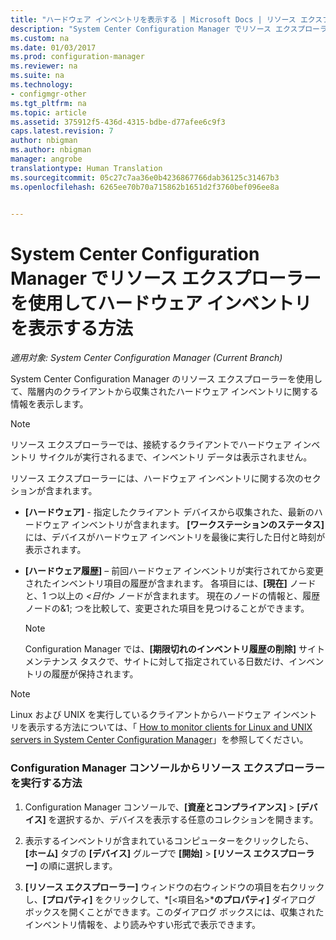 ```yaml
---
title: "ハードウェア インベントリを表示する | Microsoft Docs | リソース エクスプローラー"
description: "System Center Configuration Manager でリソース エクスプローラーを使用してハードウェア インベントリを表示します。"
ms.custom: na
ms.date: 01/03/2017
ms.prod: configuration-manager
ms.reviewer: na
ms.suite: na
ms.technology:
- configmgr-other
ms.tgt_pltfrm: na
ms.topic: article
ms.assetid: 375912f5-436d-4315-bdbe-d77afee6c9f3
caps.latest.revision: 7
author: nbigman
ms.author: nbigman
manager: angrobe
translationtype: Human Translation
ms.sourcegitcommit: 05c27c7aa36e0b4236867766dab36125c31467b3
ms.openlocfilehash: 6265ee70b70a715862b1651d2f3760bef096ee8a


---
```

# <a name="how-to-use-resource-explorer-to-view-hardware-inventory-in-system-center-configuration-manager"></a>System Center Configuration Manager でリソース エクスプローラーを使用してハードウェア インベントリを表示する方法

*適用対象: System Center Configuration Manager (Current Branch)*

System Center Configuration Manager のリソース エクスプローラーを使用して、階層内のクライアントから収集されたハードウェア インベントリに関する情報を表示します。  

> [!NOTE]  
>  リソース エクスプローラーでは、接続するクライアントでハードウェア インベントリ サイクルが実行されるまで、インベントリ データは表示されません。  

 リソース エクスプローラーには、ハードウェア インベントリに関する次のセクションが含まれます。  

-   **[ハードウェア]** - 指定したクライアント デバイスから収集された、最新のハードウェア インベントリが含まれます。  **[ワークステーションのステータス]** には、デバイスがハードウェア インベントリを最後に実行した日付と時刻が表示されます。  

-   **[ハードウェア履歴]** – 前回ハードウェア インベントリが実行されてから変更されたインベントリ項目の履歴が含まれます。 各項目には、**[現在]** ノードと、1 つ以上の *<日付\>* ノードが含まれます。 現在のノードの情報と、履歴ノードの&1; つを比較して、変更された項目を見つけることができます。  

    > [!NOTE]  
    >  Configuration Manager では、**[期限切れのインベントリ履歴の削除]** サイト メンテナンス タスクで、サイトに対して指定されている日数だけ、インベントリの履歴が保持されます。  

> [!NOTE]  
>  Linux および UNIX を実行しているクライアントからハードウェア インベントリを表示する方法については、「 [How to monitor clients for Linux and UNIX servers in System Center Configuration Manager](../../../../core/clients/manage/monitor-clients-for-linux-and-unix-servers.md)」を参照してください。  

### <a name="how-to-run-resource-explorer-from-the-configuration-manager-console"></a>Configuration Manager コンソールからリソース エクスプローラーを実行する方法  

1.  Configuration Manager コンソールで、**[資産とコンプライアンス]** > **[デバイス]** を選択するか、デバイスを表示する任意のコレクションを開きます。  

3.  表示するインベントリが含まれているコンピューターをクリックしたら、**[ホーム]** タブの **[デバイス]** グループで **[開始]** >  **[リソース エクスプローラー]** の順に選択します。   

4.  **[リソース エクスプローラー]** ウィンドウの右ウィンドウの項目を右クリックし、**[プロパティ]** をクリックして、*[<項目名\>***のプロパティ]** ダイアログ ボックスを開くことができます。このダイアログ ボックスには、収集されたインベントリ情報を、より読みやすい形式で表示できます。  




<!--HONumber=Jan17_HO1-->


